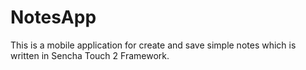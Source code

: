 NotesApp
========

This is a mobile application for create and save simple notes which is written in Sencha Touch 2 Framework.
